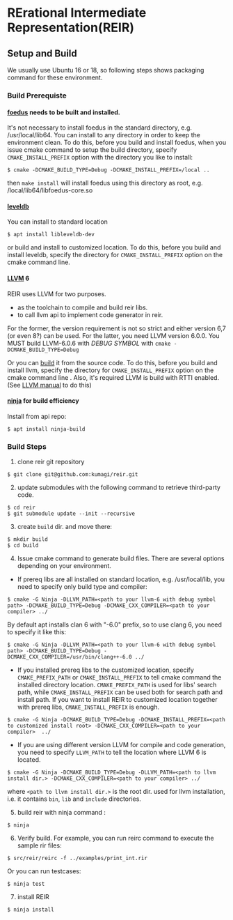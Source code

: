 # RErational Intermediate Representation(REIR)

## Setup and Build

We usually use Ubuntu 16 or 18, so following steps shows packaging command for these environment.

### Build Prerequiste

#### [foedus](https://github.com/large-scale-oltp-team/foedus_code/) needs to be built and installed.
It's not necessary to install foedus in the standard directory, e.g. /usr/local/lib64. You can install to any directory in order to keep the environment clean.
To do this, before you build and install foedus, when you issue cmake command to setup the build directory, specify `CMAKE_INSTALL_PREFIX` option with the directory you like to install:

```
$ cmake -DCMAKE_BUILD_TYPE=Debug -DCMAKE_INSTALL_PREFIX=/local ..
```
then `make install` will install foedus using this directory as root, e.g. /local/lib64/libfoedus-core.so

#### [leveldb](https://github.com/google/leveldb)

You can install to standard location
```
$ apt install libleveldb-dev
```
or build and install to customized location.
To do this, before you build and install leveldb, specify the directory for `CMAKE_INSTALL_PREFIX` option on the cmake command line.

#### [LLVM](https://llvm.org/) 6

REIR uses LLVM for two purposes.
- as the toolchain to compile and build reir libs.
- to call llvm api to implement code generator in reir.

For the former, the version requirement is not so strict and either version 6,7 (or even 8?) can be used.
For the latter, you need LLVM version 6.0.0.
You MUST build LLVM-6.0.6 with _DEBUG SYMBOL_ with `cmake -DCMAKE_BUILD_TYPE=Debug `


Or you can [build](https://llvm.org/docs/CMake.html) it from the source code. To do this, before you build and install llvm, specify the directory for `CMAKE_INSTALL_PREFIX` option on the cmake command line .
Also, it's required LLVM is build with RTTI enabled. (See [LLVM manual](https://llvm.org/docs/CMake.html) to do this) 

#### [ninja](https://ninja-build.org/manual.html) for build efficiency

Install from api repo:

```
$ apt install ninja-build
```

### Build Steps

1. clone reir git repository

```
$ git clone git@github.com:kumagi/reir.git
```
2. update submodules with the following command to retrieve third-party code.

```
$ cd reir
$ git submodule update --init --recursive
```
3. create `build` dir. and move there:

```
$ mkdir build
$ cd build
```

4. Issue cmake command to generate build files. There are several options depending on your environment.

* If prereq libs are all installed on standard location, e.g. /usr/local/lib, you need to specify only build type and compiler:
```
$ cmake -G Ninja -DLLVM_PATH=<path to your llvm-6 with debug symbol path> -DCMAKE_BUILD_TYPE=Debug -DCMAKE_CXX_COMPILER=<path to your compiler> ../
```

By default apt installs clan 6 with "-6.0" prefix, so to use clang 6, you need to specify it like this:
```
$ cmake -G Ninja -DLLVM_PATH=<path to your llvm-6 with debug symbol path> -DCMAKE_BUILD_TYPE=Debug -DCMAKE_CXX_COMPILER=/usr/bin/clang++-6.0 ../
```


* If you installed prereq libs to the customized location, specify `CMAKE_PREFIX_PATH` or `CMAKE_INSTALL_PREFIX` to tell cmake command the installed directory location.
`CMAKE_PREFIX_PATH` is used for libs' search path, while `CMAKE_INSTALL_PREFIX` can be used both for search path and install path. If you want to install REIR to customized location together with prereq libs,
`CMAKE_INSTALL_PREFIX` is enough.
```
$ cmake -G Ninja -DCMAKE_BUILD_TYPE=Debug -DCMAKE_INSTALL_PREFIX=<path to customized install root> -DCMAKE_CXX_COMPILER=<path to your compiler>  ../
```

* If you are using different version LLVM for compile and code generation, you need to specify `LLVM_PATH` to tell the location where LLVM 6 is located.
```
$ cmake -G Ninja -DCMAKE_BUILD_TYPE=Debug -DLLVM_PATH=<path to llvm install dir.> -DCMAKE_CXX_COMPILER=<path to your compiler> ../
```
where `<path to llvm install dir.>` is the root dir. used for llvm installation, i.e. it contains `bin`, `lib` and `include` directories.

5. build reir with ninja command :
```
$ ninja
```

6. Verify build. For example, you can run reirc command to execute the sample rir files:
```
$ src/reir/reirc -f ../examples/print_int.rir
```
Or you can run testcases:
```
$ ninja test
```

7. install REIR
```
$ ninja install
```
